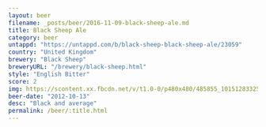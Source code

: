 ```yaml
---
layout: beer
filename: _posts/beer/2016-11-09-black-sheep-ale.md
title: Black Sheep Ale
category: beer
untappd: "https://untappd.com/b/black-sheep-black-sheep-ale/23059"
country: "United Kingdom"
brewery: "Black Sheep"
breweryURL: "/brewery/black-sheep.html"
style: "English Bitter"
score: 2
img: https://scontent.xx.fbcdn.net/v/t1.0-0/p480x480/485855_10151283325868745_1357546171_n.jpg?oh=94beb8ededb942c64ac0daf7fcae76a2&oe=5B07595F
beer-date: "2012-10-13"
desc: "Black and average"
permalink: /beer/:title.html
---
```

